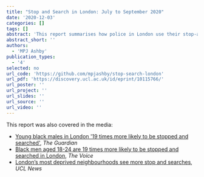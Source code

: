 ```yaml
---
title: "Stop and Search in London: July to September 2020"
date: '2020-12-03'
categories: []
tags: []
abstract: 'This report summarises how police in London use their stop-and-search powers. In the period from July to September 2020, police stopped and searched 67,997 people and vehicles. The number of searches has generally increased over the past two years. 65% of searches were for drugs, with 76% of all searches resulting in no further action. Searches are heavily concentrated in some areas – half of all searches occurred in 9% of neighbourhoods.'
abstract_short: ''
authors:
  - 'MPJ Ashby'
publication_types:
  - '4'
selected: no
url_code: 'https://github.com/mpjashby/stop-search-london'
url_pdf: 'https://discovery.ucl.ac.uk/id/eprint/10115766/'
url_poster: ''
url_project: ''
url_slides: ''
url_source: ''
url_video: ''
---
```


This report was also covered in the media:

  * [Young black males in London '19 times more likely to be stopped and searched'](https://www.theguardian.com/law/2020/dec/03/young-black-males-in-london-19-times-more-likely-to-be-stopped-and-searched), *The Guardian*
  * [Black men aged 18-24 are 19 times more likely to be stopped and searched in London](https://www.voice-online.co.uk/news/uk-news/2020/12/03/black-men-aged-18-24-are-19-times-more-likely-to-be-stopped-and-searched-in-london/), *The Voice*
  * [London’s most deprived neighbourhoods see more stop and searches](https://www.ucl.ac.uk/news/2020/dec/londons-most-deprived-neighbourhoods-see-more-stop-and-searches), *UCL News*
